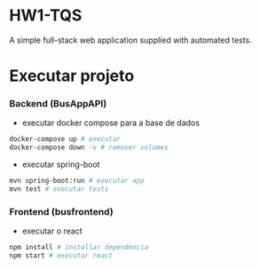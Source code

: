 # HW1-TQS
A simple full-stack web application supplied with automated tests.



# Executar projeto
### Backend (BusAppAPI)
- executar docker compose para a base de dados
```sh
docker-compose up # executar
docker-compose down -v # remover volumes
```
- executar spring-boot
```sh
mvn spring-boot:run # executar app
mvn test # executar tests
```
### Frontend (busfrontend)
- executar o react
```sh
npm install # installar dependencia
npm start # executar react
```
